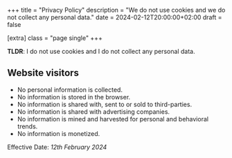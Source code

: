 +++
title = "Privacy Policy"
description = "We do not use cookies and we do not collect any personal data."
date = 2024-02-12T20:00:00+02:00
draft = false

[extra]
class = "page single"
+++

__TLDR__: I do not use cookies and I do not collect any personal data.

## Website visitors

- No personal information is collected.
- No information is stored in the browser.
- No information is shared with, sent to or sold to third-parties.
- No information is shared with advertising companies.
- No information is mined and harvested for personal and behavioral trends.
- No information is monetized.

Effective Date: _12th February 2024_
